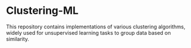 # Clustering-ML
This repository contains implementations of various clustering algorithms, widely used for unsupervised learning tasks to group data based on similarity.
